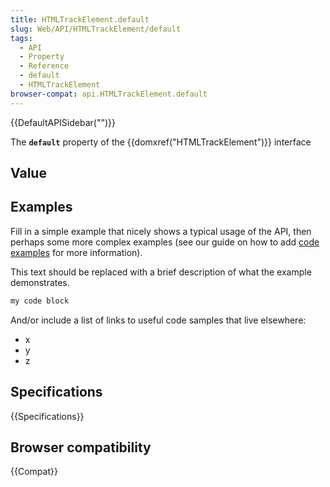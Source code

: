 ```yaml
---
title: HTMLTrackElement.default
slug: Web/API/HTMLTrackElement/default
tags:
  - API
  - Property
  - Reference
  - default
  - HTMLTrackElement
browser-compat: api.HTMLTrackElement.default
---
```

{{DefaultAPISidebar("")}}

The **`default`** property of the {{domxref("HTMLTrackElement")}} interface 

## Value



## Examples

Fill in a simple example that nicely shows a typical usage of the API, then perhaps some more complex examples (see our guide on how to add [code examples](/en-US/docs/MDN/Contribute/Structures/Code_examples) for more information).

This text should be replaced with a brief description of what the example demonstrates.

```js
my code block
```

And/or include a list of links to useful code samples that live elsewhere:

*   x
*   y
*   z

## Specifications

{{Specifications}}

## Browser compatibility

{{Compat}}


